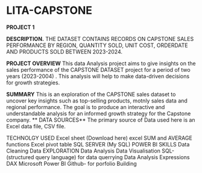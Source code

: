 # LITA-CAPSTONE
**PROJECT 1**

**DESCRIPTION.**
THE DATASET CONTAINS RECORDS ON CAPSTONE SALES PERFORMANCE BY REGION, QUANTITY SOLD, UNIT COST, ORDERDATE AND PRODUCTS SOLD BETWEEN 2023-2024.

**PROJECT OVERVIEW**
This data Analysis project aims to give insights on the sales performance of the CAPSTONE DATASET project for a period of two years (2023-2004) . This analysis will help to make data-driven decisions for growth strategies.

**SUMMARY**
This is an exploration of the CAPSTONE sales dataset to uncover key insights such as top-selling products, motnly sales data and regional performance. The goal is to produce an interactive and understandable analysis for an informed growth strategy for the Capstone company.
**
DATA SOURCES**
The primary source of Data used here is an Excel data file, CSV file.

TECHNOLGY USED
Excel sheet (Download here)
excel SUM and AVERAGE functions
Excel pivot table
SQL SERVER (My SQL)
POWER BI
SKILLS
Data Cleaning
Data EXPLORATION
Data Analysis
Data Visualisation
SQL- (structured query language) for data querrying
Data Analysis Expressions DAX
Microsoft Power BI
Github- for porfolio Building
